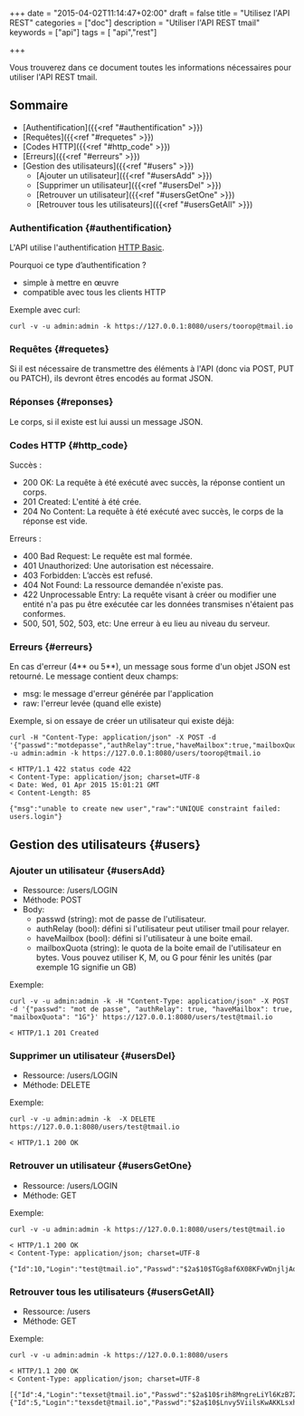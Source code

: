+++
date = "2015-04-02T11:14:47+02:00"
draft = false
title = "Utilisez l'API REST"
categories = ["doc"]
description = "Utiliser l'API REST tmail"
keywords = ["api"]
tags = [ "api","rest"]

+++

Vous trouverez dans ce document toutes les informations nécessaires pour utiliser l'API REST tmail.

<!--more-->

## Sommaire

* [Authentification]({{<ref "#authentification" >}})
* [Requêtes]({{<ref "#requetes" >}})
* [Codes HTTP]({{<ref "#http_code" >}})
* [Erreurs]({{<ref "#erreurs" >}})
* [Gestion des utilisateurs]({{<ref "#users" >}})
	* [Ajouter un utilisateur]({{<ref "#usersAdd" >}})
	* [Supprimer un utilisateur]({{<ref "#usersDel" >}})
	* [Retrouver un utilisateur]({{<ref "#usersGetOne" >}})
	* [Retrouver tous les utilisateurs]({{<ref "#usersGetAll" >}})


### Authentification {#authentification}
L'API utilise l'authentification <a href="http://fr.wikipedia.org/wiki/Authentification_HTTP#M.C3.A9thode_.C2.AB_Basic_.C2.BB" target="_blank">HTTP Basic</a>. 

Pourquoi ce type d’authentification ?

* simple à mettre en œuvre
* compatible avec tous les clients HTTP

Exemple avec curl:

	curl -v -u admin:admin -k https://127.0.0.1:8080/users/toorop@tmail.io

	
### Requêtes {#requetes}
Si il est nécessaire de transmettre des éléments à l'API (donc via POST, PUT ou PATCH), ils devront êtres encodés au format JSON.

### Réponses {#reponses}
Le corps, si il existe est lui aussi un message JSON. 

### Codes HTTP {#http_code}

Succès :

* 200 OK: La requête à été exécuté avec succès, la réponse contient un corps.
* 201 Created: L'entité à été crée. 
* 204 No Content: La requête à été exécuté avec succès, le corps de la réponse est vide. 

Erreurs :

* 400 Bad Request: Le requête est mal formée. 
* 401 Unauthorized: Une autorisation est nécessaire.
* 403 Forbidden: L’accès est refusé.
* 404 Not Found: La ressource demandée n'existe pas.
* 422 Unprocessable Entry: La requête visant à créer ou modifier une entité n'a pas pu être exécutée car les données transmises n'étaient pas conformes.
* 500, 501, 502, 503, etc: Une erreur à eu lieu au niveau du serveur.

### Erreurs {#erreurs}

En cas d'erreur (4** ou 5**), un message sous forme d'un objet JSON est retourné.
Le message contient deux champs:
* msg: le message d'erreur générée par l'application
* raw: l'erreur levée (quand elle existe)

Exemple, si on essaye de créer un utilisateur qui existe déjà:

	curl -H "Content-Type: application/json" -X POST -d '{"passwd":"motdepasse","authRelay":true,"haveMailbox":true,"mailboxQuota":"1G"}' -u admin:admin -k https://127.0.0.1:8080/users/toorop@tmail.io

	< HTTP/1.1 422 status code 422
	< Content-Type: application/json; charset=UTF-8
	< Date: Wed, 01 Apr 2015 15:01:21 GMT
	< Content-Length: 85
	
	{"msg":"unable to create new user","raw":"UNIQUE constraint failed: users.login"}


## Gestion des utilisateurs	{#users}
### Ajouter un utilisateur {#usersAdd}

* Ressource: /users/LOGIN
* Méthode: POST
* Body: 
	* passwd (string): mot de passe de l'utilisateur.
	* authRelay (bool): défini si l'utilisateur peut utiliser tmail pour relayer. 
	* haveMailbox (bool): défini si l'utilisateur à une boite email.
	* mailboxQuota (string): le quota de la boite email de l'utilisateur en bytes. Vous pouvez utiliser K, M, ou G pour fénir les unités (par exemple 1G signifie un GB)

Exemple:

	curl -v -u admin:admin -k -H "Content-Type: application/json" -X POST -d '{"passwd": "mot de passe", "authRelay": true, "haveMailbox": true, "mailboxQuota": "1G"}' https://127.0.0.1:8080/users/test@tmail.io

	< HTTP/1.1 201 Created


### Supprimer un utilisateur {#usersDel}

* Ressource: /users/LOGIN
* Méthode: DELETE

Exemple:

	curl -v -u admin:admin -k  -X DELETE https://127.0.0.1:8080/users/test@tmail.io
	
	< HTTP/1.1 200 OK


### Retrouver un utilisateur {#usersGetOne}

* Ressource: /users/LOGIN
* Méthode: GET

Exemple:

	curl -v -u admin:admin -k https://127.0.0.1:8080/users/test@tmail.io
	
	< HTTP/1.1 200 OK
	< Content-Type: application/json; charset=UTF-8

	{"Id":10,"Login":"test@tmail.io","Passwd":"$2a$10$TGg8af6X08KFvWDnjljAqeBpwkXuQ78sc.xyTUrHN6nRzm1wMyIT.","DovePasswd":"$6$06a585cd9d0540d2$OYGaBsyonWxeuoRQkxsokLRkW/vUtx1qbZoEC1DG9DcX7NmHqgrqQtIuL0N6r0RuPpOOhgMdiXPYr/0Dg.wA41","Active":"Y","AuthRelay":true,"HaveMailbox":true,"MailboxQuota":"1G","Home":"/home/toorop/Projects/Go/src/github.com/toorop/tmail/dist/mailboxes/t/tmail.io/t/test"}



### Retrouver tous les utilisateurs {#usersGetAll}

* Ressource: /users
* Méthode: GET

Exemple:

	curl -v -u admin:admin -k https://127.0.0.1:8080/users

	< HTTP/1.1 200 OK
	< Content-Type: application/json; charset=UTF-8

	[{"Id":4,"Login":"texset@tmail.io","Passwd":"$2a$10$rih8MngreLiYl6KzB72jVuufgtIHYFF08c4Q.GNIx2UObPOrL18QW","DovePasswd":"$6$ba3b4fb33607b031$5.FuzhmYBHK5fBIGSMamG7nv7G/OfHxGBuGPBkfSU0FiE6AvWAJIplz/RJP5AQoTFrKC.vYulBeKlKm/Ua7Gj.","Active":"Y","AuthRelay":false,"HaveMailbox":false,"MailboxQuota":"","Home":""},{"Id":5,"Login":"texsdet@tmail.io","Passwd":"$2a$10$Lnvy5ViilsKwAKKLsxhrZOhlcZkW.gbDvffEpyEif6Fefc5NU0iOe","DovePasswd":"$6$8c69e981ea71fa91$WRbtGb6AnEKQo.wSRd2VecOkjiHKCr/SVK0ww.qqK/O.wAjLNUn6ztEpONycwFYwiLWU82rI52A8rLzqrNsE./","Active":"Y","AuthRelay":false,"HaveMailbox":false,"MailboxQuota":"","Home":""}]

	